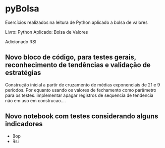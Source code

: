 # pyBolsa
Exercícios realizados na leitura de Python aplicado a bolsa de valores

Livro: Python Aplicado: Bolsa de Valores

Adicionado RSI

## Novo bloco de código, para testes gerais, reconhecimento de tendências e validação de estratégias
Construção inicial a partir de cruzamento de médias exponenciais de 21 e 9 períodos.
Por equanto usando os valores de fechamento como parâmetro para os testes.
implementar apagar registros de sequencia de tendencia não em uso
em construcao....

## Novo notebook com testes considerando alguns indicadores
- Bop
- Rsi
